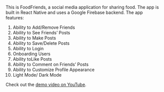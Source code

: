 This is FoodFriends, a social media application for sharing food. The app is built in React Native and uses a Google Firebase backend. The app features:

1. Ability to Add/Remove Friends
2. Ability to See Friends’ Posts
3. Ability to Make Posts
4. Ability to Save/Delete Posts
5. Ability to Login
6. Onboarding Users
7. Ability toLike Posts
8. Ability to Comment on Friends’ Posts
9. Ability to Customize Profile Appearance
10. Light Mode/ Dark Mode

Check out the [demo video on YouTube](https://www.youtube.com/watch?v=CFA_TfF0b5k).
